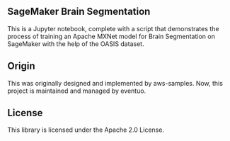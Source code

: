 ## SageMaker Brain Segmentation

This is a Jupyter notebook, complete with a script that demonstrates the process of training an Apache MXNet model for Brain Segmentation on SageMaker with the help of the OASIS dataset.

## Origin

This was originally designed and implemented by aws-samples. Now, this project is maintained and managed by eventuo.

## License

This library is licensed under the Apache 2.0 License.